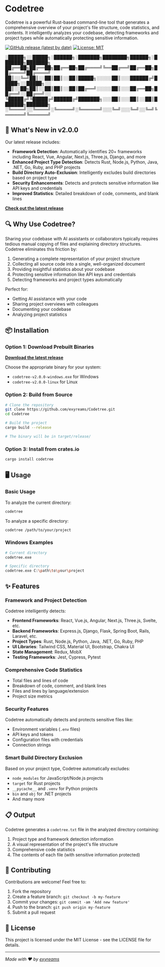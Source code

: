 # Codetree

Codetree is a powerful Rust-based command-line tool that generates a comprehensive overview of your project's file structure, code statistics, and contents. It intelligently analyzes your codebase, detecting frameworks and project types while automatically protecting sensitive information.

[![GitHub release (latest by date)](https://img.shields.io/github/v/release/exyreams/Codetree)](https://github.com/exyreams/Codetree/releases/latest)
[![License: MIT](https://img.shields.io/badge/License-MIT-yellow.svg)](https://opensource.org/licenses/MIT)


░█████╗░░█████╗░██████╗░███████╗████████╗██████╗░███████╗███████╗
██╔══██╗██╔══██╗██╔══██╗██╔════╝╚══██╔══╝██╔══██╗██╔════╝██╔════╝
██║░░╚═╝██║░░██║██║░░██║█████╗░░░░░██║░░░██████╔╝█████╗░░█████╗░░
██║░░██╗██║░░██║██║░░██║██╔══╝░░░░░██║░░░██╔══██╗██╔══╝░░██╔══╝░░
╚█████╔╝╚█████╔╝██████╔╝███████╗░░░██║░░░██║░░██║███████╗███████╗
░╚════╝░░╚════╝░╚═════╝░╚══════╝░░░╚═╝░░░╚═╝░░╚═╝╚══════╝╚══════╝


## 🚀 What's New in v2.0.0

Our latest release includes:

- **Framework Detection**: Automatically identifies 20+ frameworks including React, Vue, Angular, Next.js, Three.js, Django, and more
- **Enhanced Project Type Detection**: Detects Rust, Node.js, Python, Java, .NET, Go, Ruby, and PHP projects
- **Build Directory Auto-Exclusion**: Intelligently excludes build directories based on project type
- **Security Enhancements**: Detects and protects sensitive information like API keys and credentials
- **Improved Statistics**: Detailed breakdown of code, comments, and blank lines

**[Check out the latest release](https://github.com/exyreams/Codetree/releases/latest)**

## 🔍 Why Use Codetree?

Sharing your codebase with AI assistants or collaborators typically requires tedious manual copying of files and explaining directory structures. Codetree eliminates this friction by:

1. Generating a complete representation of your project structure
2. Collecting all source code into a single, well-organized document
3. Providing insightful statistics about your codebase
4. Protecting sensitive information like API keys and credentials
5. Detecting frameworks and project types automatically

Perfect for:
- Getting AI assistance with your code
- Sharing project overviews with colleagues
- Documenting your codebase
- Analyzing project statistics

## 📦 Installation

### Option 1: Download Prebuilt Binaries

**[Download the latest release](https://github.com/exyreams/Codetree/releases/latest)**

Choose the appropriate binary for your system:
- `codetree-v2.0.0-windows.exe` for Windows
- `codetree-v2.0.0-linux` for Linux

### Option 2: Build from Source

```bash
# Clone the repository
git clone https://github.com/exyreams/Codetree.git
cd Codetree

# Build the project
cargo build --release

# The binary will be in target/release/
```

### Option 3: Install from crates.io

```bash
cargo install codetree
```

## 🖥️ Usage

### Basic Usage

To analyze the current directory:

```bash
codetree
```

To analyze a specific directory:

```bash
codetree /path/to/your/project
```

### Windows Examples

```bash
# Current directory
codetree.exe

# Specific directory
codetree.exe C:\path\to\your\project
```

## ✨ Features

### Framework and Project Detection

Codetree intelligently detects:

- **Frontend Frameworks**: React, Vue.js, Angular, Next.js, Three.js, Svelte, etc.
- **Backend Frameworks**: Express.js, Django, Flask, Spring Boot, Rails, Laravel, etc.
- **Project Types**: Rust, Node.js, Python, Java, .NET, Go, Ruby, PHP
- **UI Libraries**: Tailwind CSS, Material UI, Bootstrap, Chakra UI
- **State Management**: Redux, MobX
- **Testing Frameworks**: Jest, Cypress, Pytest

### Comprehensive Code Statistics

- Total files and lines of code
- Breakdown of code, comment, and blank lines
- Files and lines by language/extension
- Project size metrics

### Security Features

Codetree automatically detects and protects sensitive files like:
- Environment variables (`.env` files)
- API keys and tokens
- Configuration files with credentials
- Connection strings

### Smart Build Directory Exclusion

Based on your project type, Codetree automatically excludes:
- `node_modules` for JavaScript/Node.js projects
- `target` for Rust projects
- `__pycache__` and `.venv` for Python projects
- `bin` and `obj` for .NET projects
- And many more

## 📋 Output

Codetree generates a `codetree.txt` file in the analyzed directory containing:

1. Project type and framework detection information
2. A visual representation of the project's file structure
3. Comprehensive code statistics
4. The contents of each file (with sensitive information protected)

## 🤝 Contributing

Contributions are welcome! Feel free to:

1. Fork the repository
2. Create a feature branch: `git checkout -b my-feature`
3. Commit your changes: `git commit -am 'Add new feature'`
4. Push to the branch: `git push origin my-feature`
5. Submit a pull request

## 📜 License

This project is licensed under the MIT License - see the LICENSE file for details.

---

*Made with ❤️ by [exyreams](https://github.com/exyreams)*